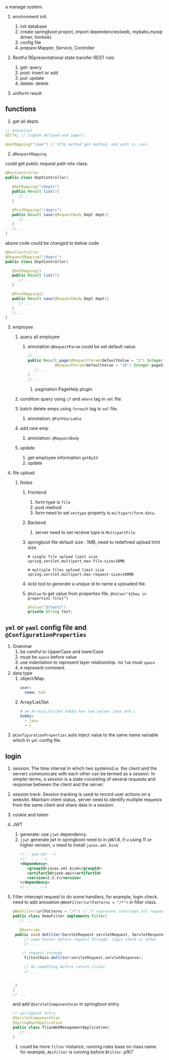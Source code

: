 a manage system.

1. environment init.

   1. init database
   1. create springboot project, import dependencies(web, mybatis,mysql driver, lombok)
   1. config file
   1. prepare Mapper, Service, Controller

2. Restful
   REpresentational state transfer
   REST rule:
   1. get: query
   2. post: insert or add
   3. put: update
   4. delete: delete
3. uniform result

## functions

1. get all depts

```java
// annoation
@Slf4j // logbok defined and import

@GetMapping("/xxx") // http method get method, and path is /xxx
```

2. `@RequestMapping`

could get public request path into class.

```java
@RestController
public class DeptController{

   @GetMapping("/depts")
   public Result list(){
      // ...
   }

   @PostMapping("/depts")
   public Result save(@RequestBody Dept dept){
      // ...
   }
   //...
}
```

above code could be changed to below code

```java
@RestController
@RequestMapping("/depts")
public class DeptController{

   @GetMapping()
   public Result list(){
      // ...
   }

   @PostMapping()
   public Result save(@RequestBody Dept dept){
      // ...
   }
   //...
}
```

3. employee

   1. query all employee
      1. annotation
         `@RequestParam` could be set default value.
         ```java
         // ...
         public Result page(@RequestParam(defaultValue = "1") Integer page,
                     @RequestParam(defaultValue = "10") Integer pageSize) {
            // ...
         }
         // ...
         ```
         1. pagination
            PageHelp plugin
   2. condition query
      using `if` and `where` tag in `xml` file.
   3. batch delete emps
      using `foreach` tag in `xml` file.

      1. annotation: `@PathVariable`

   4. add new emp

      1. annotation: `@RequestBody`

   5. update
      1. get employee information
         `getById`
      2. update

4. file upload

   1. Notes

      1. Frontend
         1. form type is `file`
         2. post method
         3. form need to set `enctype` property is `multipart/form-data`.
      2. Backend
         1. server need to set receive type is `MultipartFile`.
      3. springboot file default size : 1MB, need to redefined upload limit size.

         ```properties
         # single file upload limit size
         spring.servlet.multipart.max-file-size=10MB

         # multiple files upload limit size
         spring.servlet.multipart.max-request-size=100MB
         ```

      4. `UUID` tool to generate a unique id to name a uploaded file.
      5. `@Value` to get value from properties file. `@Value("${key in properties file}")`
         ```java
         @Value("${test}")
         private String test;
         ```

## `yml` or `yaml` config file and `@ConfigurationProperties`

1.  Grammar
    1. be careful to UpperCase and lowerCase
    2. must be `space` before value
    3. use indentation to represent layer relationship. no `Tab` must `space`
    4. `#` represent comment.
2.  data type
    1. object/Map
       ```yml
       user:
         name: tom
       ```
    2. Array/List/Set
       ```yml
       # an Array/List/Set hobby has two values java and c
       hobby:
         - java
         - c
       ```
3.  `@ConfigurationProperties`
    auto inject value to the same name variable which in `yml` config file.

## login

1. session: The time interval in which two systems(i.e. the client and the server) communicate with each other can be termed as a session. In simpler terms, a session is a state consisting of several requests and response between the client and the server.
2. session track: Session tracking is used to record user actions on a website. Maintain client status, server need to identify multiple requests from the same client and share data in a session.

3. cookie and token
4. JWT
   1. generate: use `jjwt` dependency.
   2. `jjwt` generate jwt in springboot need to in jdk1.8, if u using 11 or higher version, u need to install `javax.xml.bind`
      ```xml
      <!-- pom.xml -->
      <!-- ... -->
      <dependency>
         <groupId>javax.xml.bind</groupId>
         <artifactId>jaxb-api</artifactId>
         <version>2.3.1</version>
      </dependency>
      <!-- ... -->
      ```
5. Filter
   intercept request to do some handlers, for example, login check.
   need to add annoation `@WebFilter(urlPatterns = "/*")` in filter class.

   ```java
   @WebFilter(urlPatterns = "/*") // /* represent intercept all request.
   public class DemoFilter implements Filter{
      // ...

      @Override
    public void doFilter(ServletRequest servletRequest, ServletResponse servletResponse, FilterChain filterChain) throws IOException, ServletException {
        // some hanler before request through. login check or other
        // ...

       // request through
        filterChain.doFilter(servletRequest,servletResponse);

        // do something before return client
        // ...


    }
   }
   // ...
   ```

   and add `@ServletComponentScan` in springboot entry.

   ```java
   // springboot entry
   @ServletComponentScan
   @SpringBootApplication
   public class TliasWebManagementApplication{
      // ...
   }
   ```

   1. could be more `filter` instance, running rules base on class name. for example, `AbcFilter` is running before `BFilter`.
      p167
